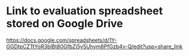 # Link to evaluation spreadsheet stored on Google Drive
https://docs.google.com/spreadsheets/d/1Y-GGDtpCZTtYoR3blBt80GfbZj5y5Uhym8PfGzb4v-Q/edit?usp=share_link